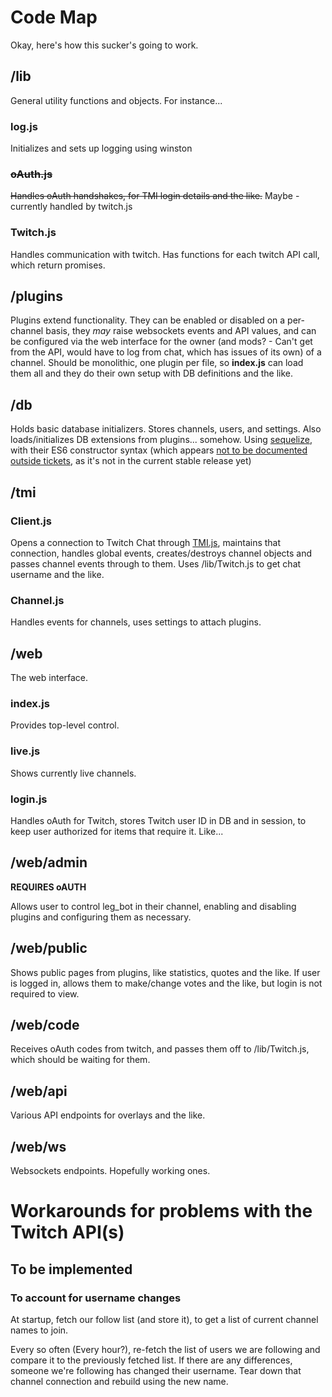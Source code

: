 # Code Map #

Okay, here's how this sucker's going to work.

## /lib ##

General utility functions and objects. For instance...

### log.js ###

Initializes and sets up logging using winston

### ~~oAuth.js~~ ###

~~Handles oAuth handshakes, for TMI login details and the like.~~ Maybe - currently handled by twitch.js

### Twitch.js ###

Handles communication with twitch. Has functions for each twitch API call, which return promises.

## /plugins ##

Plugins extend functionality. They can be enabled or disabled on a per-channel basis, they _may_ raise websockets events and API values, and can be configured via the web interface for the owner (and mods? - Can't get from the API, would have to log from chat, which has issues of its own) of a channel. Should be monolithic, one plugin per file, so **index.js** can load them all and they do their own setup with DB definitions and the like.

## /db ##

Holds basic database initializers. Stores channels, users, and settings. Also loads/initializes DB extensions from plugins... somehow. Using [sequelize](http://docs.sequelizejs.com/en/latest/), with their ES6 constructor syntax (which appears [not to be documented outside tickets](https://github.com/sequelize/sequelize/issues/6524), as it's not in the current stable release yet)

## /tmi ##

### Client.js ###

Opens a connection to Twitch Chat through [TMI.js](https://docs.tmijs.org/), maintains that connection, handles global events, creates/destroys channel objects and passes channel events through to them. Uses /lib/Twitch.js to get chat username and the like.

### Channel.js ###

Handles events for channels, uses settings to attach plugins.

## /web ##

The web interface.

### index.js ###

Provides top-level control.

### live.js ###

Shows currently live channels.

### login.js ###

Handles oAuth for Twitch, stores Twitch user ID in DB and in session, to keep user authorized for items that require it. Like...

## /web/admin ##
**REQUIRES oAUTH**

Allows user to control leg_bot in their channel, enabling and disabling plugins and configuring them as necessary.

## /web/public ##

Shows public pages from plugins, like statistics, quotes and the like. If user is logged in, allows them to make/change votes and the like, but login is not required to view.

## /web/code ##

Receives oAuth codes from twitch, and passes them off to /lib/Twitch.js, which should be waiting for them.

## /web/api ##

Various API endpoints for overlays and the like.

## /web/ws ##

Websockets endpoints. Hopefully working ones.

# Workarounds for problems with the Twitch API(s) #

## To be implemented ##

### To account for username changes ###

At startup, fetch our follow list (and store it), to get a list of current channel names to join.

Every so often (Every hour?), re-fetch the list of users we are following and compare it to the previously fetched list. If there are any differences, someone we're following has changed their username. Tear down that channel connection and rebuild using the new name.